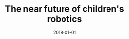 ---
title: "The near future of children&apos;s robotics"
collection: publications
permalink: /publication/2018-01-01-The-near-future-of-childrens-robotics
date: 2018-01-01
venue: 'In the proceedings of Proceedings of the 17th ACM Conference on Interaction Design and Children'
citation: ' Vicky Charisi,  Alyssa Alcorn,  James Kennedy,  Wafa Johal,  Paul Baxter,  Chronis Kynigos, &quot;The near future of children&amp;apos;s robotics.&quot; In the proceedings of Proceedings of the 17th ACM Conference on Interaction Design and Children, 2018.'
---